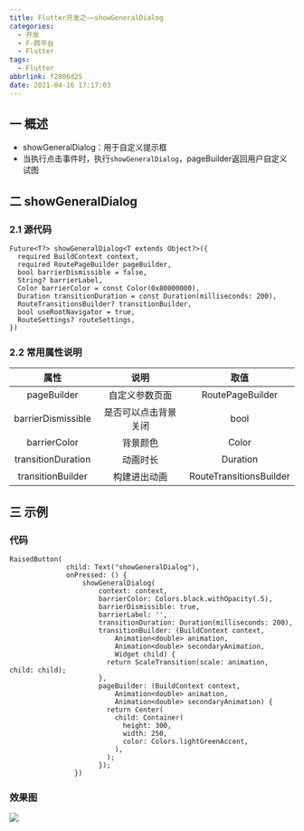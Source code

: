 ```yaml
---
title: Flutter开发之——showGeneralDialog
categories:
  - 开发
  - F-跨平台
  - Flutter
tags:
  - Flutter
abbrlink: f2806d25
date: 2021-04-16 17:17:03
---
```

## 一 概述

* showGeneralDialog：用于自定义提示框
* 当执行点击事件时，执行`showGeneralDialog`，pageBuilder返回用户自定义试图

<!--more-->

## 二 showGeneralDialog

### 2.1 源代码

```
Future<T?> showGeneralDialog<T extends Object?>({
  required BuildContext context,
  required RoutePageBuilder pageBuilder,
  bool barrierDismissible = false,
  String? barrierLabel,
  Color barrierColor = const Color(0x80000000),
  Duration transitionDuration = const Duration(milliseconds: 200),
  RouteTransitionsBuilder? transitionBuilder,
  bool useRootNavigator = true,
  RouteSettings? routeSettings,
})
```

### 2.2 常用属性说明

|        属性        |         说明         |          取值           |
| :----------------: | :------------------: | :---------------------: |
|    pageBuilder     |    自定义参数页面    |    RoutePageBuilder     |
| barrierDismissible | 是否可以点击背景关闭 |          bool           |
|    barrierColor    |       背景颜色       |          Color          |
| transitionDuration |       动画时长       |        Duration         |
| transitionBuilder  |     构建进出动画     | RouteTransitionsBuilder |

## 三 示例

### 代码

```
RaisedButton(
              child: Text("showGeneralDialog"),
              onPressed: () {
                  showGeneralDialog(
                      context: context,
                      barrierColor: Colors.black.withOpacity(.5),
                      barrierDismissible: true,
                      barrierLabel: '',
                      transitionDuration: Duration(milliseconds: 200),
                      transitionBuilder: (BuildContext context,
                          Animation<double> animation,
                          Animation<double> secondaryAnimation,
                          Widget child) {
                        return ScaleTransition(scale: animation, child: child);
                      },
                      pageBuilder: (BuildContext context,
                          Animation<double> animation,
                          Animation<double> secondaryAnimation) {
                        return Center(
                          child: Container(
                            height: 300,
                            width: 250,
                            color: Colors.lightGreenAccent,
                          ),
                        );
                      });
                })
```

### 效果图

![][1]


[1]:https://fastly.jsdelivr.net/gh/PGzxc/CDN@master/blog-flutter/flutter-showGeneralDialog-sample.gif